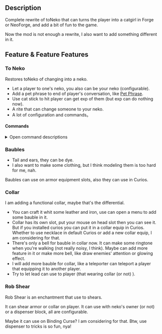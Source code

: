 ## Description
Complete rewrite of toNeko that can turns the player into a catgirl in Forge or NeoForge, and add a bit of fun to the game.

Now the mod is not enough a rewrite, I also want to add something different in it.

## Feature & Feature Features

### To Neko

Restores toNeko of changing into a neko.

- Let a player to one's neko, you also can be your neko (configurable).
- Add a pet phrase to end of player's conversation, like [Pet Phrase](https://www.mcmod.cn/class/7100.html).
- Use cat stick to hit player can get exp of them (but exp can do nothing now).
- A rite that can change someone to your neko.
- A lot of configuration and commands。

#### Commands
<details>  
<summary>Open command descriptions</summary>  

```mcfunction none
#Get help
toneko help

#Get your all nekos
toneko getNeko
#Set <player> to your neko or send request
toneko getNeko <player>

#Get your all owners
toneko getOwner
#Set <player> to your owner or send request
toneko getOwner <player>

#Remove a neko with a name or UUID with <player> or send request
toneko removeNeko <player>
#Remove a owner with a name or UUID with <player> or send request
toneko removeOwner <player>

#Get the pet phrase of the executor or <player>
toneko petPhrase [<player>]

#Set the pet phrase for <player>
#When <ignore_english> is true, if all character in message <=255 will not append pet phrase to message, false for default
#Ignore <ignore_after> character to the pet phrase after
toneko petPhrase <player> <phrase> [<ignore_english>] [<ignore_after>]

#Clear pet phrase for <player>
toneko petPhrase <player> ""

#Accept request from <player>
toneko accept <player>

#Deny request from <player>
toneko deny <player>

#Check is enable neko rite and see how to use
toneko nekoRite
```

</details>

### Baubles
- Tail and ears, they can be dye.
- I also want to make some clothing, but I think modeling them is too hard for me, nah.

Baubles can use on armor equipment slots, also they can use in Curios.

### Collar
I am adding a functional collar, maybe that's the differential.
- You can craft it whit some leather and iron, use can open a menu to add some bauble in it.
- Collar has its own slot, put your mouse on head slot then you can see it. But if you installed curios you can put it in a collar equip in Curios. Whether to use necklace in default Curios or add a new collar equip, I am considering for that.
- There's only a bell for bauble in collar now. It can make some ringtone when you're walking (not really noisy, I think). Maybe can add more feature in it or make more bell, like draw enemies' attention or glowing effect.
- I will add more bauble for collar, like a teleporter can teleport a player that equipping it to another player.
- Try to let lead can use to player (that wearing collar (or not) ).

### Rob Shear
Rob Shear is an enchantment that use to shears.

It can shear armor or collar on player. It can use with neko's owner (or not) or a dispenser block, all are configurable.

Maybe it can use on Binding Curse? I am considering for that. Btw, use dispenser to tricks is so fun, nya!
